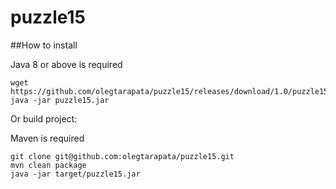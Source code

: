 # puzzle15

##How to install

Java 8 or above is required
```
wget https://github.com/olegtarapata/puzzle15/releases/download/1.0/puzzle15.jar
java -jar puzzle15.jar
```

Or build project:

Maven is required
```
git clone git@github.com:olegtarapata/puzzle15.git
mvn clean package
java -jar target/puzzle15.jar
```